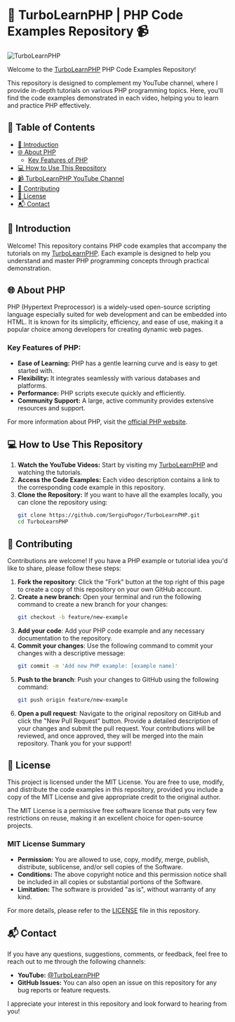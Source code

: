 # 🌟 TurboLearnPHP | PHP Code Examples Repository 📹

![TurboLearnPHP](https://yt3.googleusercontent.com/yQDSuJo06rdAn1nWROl2hzs1o3vH5pM8GHtKnZiLKS2en5js_koLhsrhu36K0dZcYqPO1gbuGw4=s160-c-k-c0x00ffffff-no-rj)

Welcome to the [TurboLearnPHP](https://github.com/SergiuPogor/TurboLearnPHP) PHP Code Examples Repository! 

This repository is designed to complement my YouTube channel, where I provide in-depth tutorials on various PHP programming topics. 
Here, you'll find the code examples demonstrated in each video, helping you to learn and practice PHP effectively.


## 📖 Table of Contents
- [🌟 Introduction](#-introduction)
- [🌐 About PHP](#-about-php)
    - [Key Features of PHP](#key-features-of-php)
- [💻 How to Use This Repository](#-how-to-use-this-repository)
- [📹 TurboLearnPHP YouTube Channel](https://www.youtube.com/@TurboLearnPHP)
- [🤝 Contributing](#-contributing)
- [📜 License](#-license)
- [📬 Contact](#-contact)

## 🌟 Introduction
Welcome! This repository contains PHP code examples that accompany the tutorials on my [TurboLearnPHP](https://www.youtube.com/@TurboLearnPHP). Each example is designed to help you understand and master PHP programming concepts through practical demonstration.

## 🌐 About PHP
PHP (Hypertext Preprocessor) is a widely-used open-source scripting language especially suited for web development and can be embedded into HTML. It is known for its simplicity, efficiency, and ease of use, making it a popular choice among developers for creating dynamic web pages.

### Key Features of PHP:
- **Ease of Learning:** PHP has a gentle learning curve and is easy to get started with.
- **Flexibility:** It integrates seamlessly with various databases and platforms.
- **Performance:** PHP scripts execute quickly and efficiently.
- **Community Support:** A large, active community provides extensive resources and support.

For more information about PHP, visit the [official PHP website](https://www.php.net/).

## 💻 How to Use This Repository
1. **Watch the YouTube Videos:** Start by visiting my [TurboLearnPHP](https://www.youtube.com/@TurboLearnPHP) and watching the tutorials.
2. **Access the Code Examples:** Each video description contains a link to the corresponding code example in this repository.
3. **Clone the Repository:** If you want to have all the examples locally, you can clone the repository using:
   ```sh
   git clone https://github.com/SergiuPogor/TurboLearnPHP.git
   cd TurboLearnPHP
   ```

## 🤝 Contributing
Contributions are welcome! If you have a PHP example or tutorial idea you'd like to share, please follow these steps:
1. **Fork the repository**: Click the "Fork" button at the top right of this page to create a copy of this repository on your own GitHub account.
2. **Create a new branch**: Open your terminal and run the following command to create a new branch for your changes:
   ```sh
   git checkout -b feature/new-example
   ```
3. **Add your code**: Add your PHP code example and any necessary documentation to the repository.
4. **Commit your changes**: Use the following command to commit your changes with a descriptive message:
    ```sh
    git commit -m 'Add new PHP example: [example name]'
    ```
5. **Push to the branch**: Push your changes to GitHub using the following command:
    ```sh
    git push origin feature/new-example
    ```
6. **Open a pull request**: Navigate to the original repository on GitHub and click the "New Pull Request" button. Provide a detailed description of your changes and submit the pull request.
Your contributions will be reviewed, and once approved, they will be merged into the main repository. Thank you for your support!

## 📜 License
This project is licensed under the MIT License. You are free to use, modify, and distribute the code examples in this repository, provided you include a copy of the MIT License and give appropriate credit to the original author.

The MIT License is a permissive free software license that puts very few restrictions on reuse, making it an excellent choice for open-source projects.

### MIT License Summary
- **Permission:** You are allowed to use, copy, modify, merge, publish, distribute, sublicense, and/or sell copies of the Software.
- **Conditions:** The above copyright notice and this permission notice shall be included in all copies or substantial portions of the Software.
- **Limitation:** The software is provided "as is", without warranty of any kind.

For more details, please refer to the [LICENSE](LICENSE) file in this repository.


## 📬 Contact
If you have any questions, suggestions, comments, or feedback, feel free to reach out to me through the following channels:

- **YouTube:** [@TurboLearnPHP](https://www.youtube.com/@TurboLearnPHP)
- **GitHub Issues:** You can also open an issue on this repository for any bug reports or feature requests.

I appreciate your interest in this repository and look forward to hearing from you!
